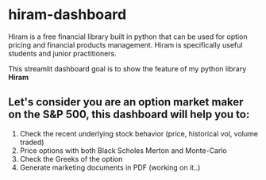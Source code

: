 # hiram-dashboard

Hiram is a free financial library built in python that can be used for option pricing and financial products management. Hiram is specifically useful students and junior practitioners.

This streamlit dashboard goal is to show the feature of my python library **Hiram**

## Let's consider you are an option market maker on the S&P 500, this dashboard will help you to:
1. Check the recent underlying stock behavior (price, historical vol, volume traded)
2. Price options with both Black Scholes Merton and Monte-Carlo
3. Check the Greeks of the option
4. Generate marketing documents in PDF (working on it..)

